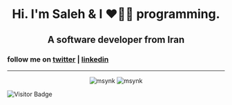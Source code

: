 <h1 align="center">Hi. I'm Saleh & I ❤️💖💓 programming.</h1>
<h2 align="center">A software developer from Iran</h2>

### follow me on [twitter](https://twitter.com/SalehYusefnejad) | [linkedin](https://www.linkedin.com/in/msynk/)

---

<p align="center">
<img src="https://github-readme-stats.vercel.app/api?username=msynk&layout=compact&theme=buefy&hide_border=true" alt="msynk" /> <img src="https://github-readme-stats.vercel.app/api/top-langs/?username=msynk&layout=compact&theme=buefy&hide_border=true" alt="msynk" />
</p>
<!-- <img src="https://denvercoder1-activity-graph.herokuapp.com/graph/?username=msynk&bg_color=FFFFFF&color=000000&line=F85D7F&point=000000&hide_border=true" alt="msynk's Activity Graph"/> -->

![Visitor Badge](https://visitor-badge.laobi.icu/badge?page_id=msynk.msynk)
